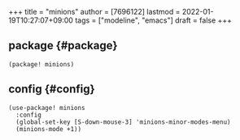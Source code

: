 +++
title = "minions"
author = [7696122]
lastmod = 2022-01-19T10:27:07+09:00
tags = ["modeline", "emacs"]
draft = false
+++

## package {#package}

```elisp
(package! minions)
```


## config {#config}

```elisp
(use-package! minions
  :config
  (global-set-key [S-down-mouse-3] 'minions-minor-modes-menu)
  (minions-mode +1))
```
